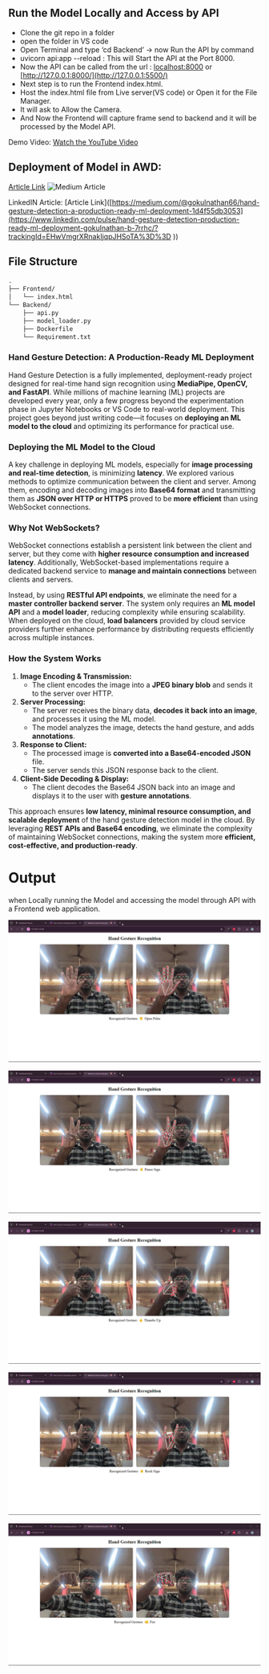 ## Run the Model Locally and Access by API

- Clone the git repo in a folder
- open the folder in VS code
- Open Terminal and type  ‘cd Backend’ → now Run the API by command
- uvicorn api:app --reload : This will Start the API at the Port 8000.
- Now the API can be called from the url : [localhost:8000](http://localhost:8000) or [http://127.0.0.1:8000/](http://127.0.0.1:5500/)
- Next step is to run the Frontend index.html.
- Host the index.html file from Live server(VS code) or Open it for the File Manager.
- It will ask to Allow the Camera.
- And Now the Frontend will capture frame send to backend and it will be processed by the Model API.

Demo Video: 
[Watch the YouTube Video](https://www.youtube.com/watch?v=RWZmBtyMh4w)


## Deployment of Model in AWD:
[Article Link](https://medium.com/@gokulnathan66/hand-gesture-detection-a-production-ready-ml-deployment-1d4f55db3053)
![Medium Article](https://miro.medium.com/v2/resize:fit:1400/format:webp/1*oyqsBlZcbZUXcItey7HS8g.png)

LinkedIN Article:
[Article Link]([https://medium.com/@gokulnathan66/hand-gesture-detection-a-production-ready-ml-deployment-1d4f55db3053](https://www.linkedin.com/pulse/hand-gesture-detection-production-ready-ml-deployment-gokulnathan-b-7rrhc/?trackingId=EHwVmgrXRnakIjqpJHSoTA%3D%3D
))


## File Structure

```docker
.
├── Frontend/
│   └── index.html
└── Backend/
    ├── api.py
    ├── model_loader.py
    ├── Dockerfile
    └── Requirement.txt
```
### **Hand Gesture Detection: A Production-Ready ML Deployment**

Hand Gesture Detection is a fully implemented, deployment-ready project designed for real-time hand sign recognition using **MediaPipe, OpenCV, and FastAPI**. While millions of machine learning (ML) projects are developed every year, only a few progress beyond the experimentation phase in Jupyter Notebooks or VS Code to real-world deployment. This project goes beyond just writing code—it focuses on **deploying an ML model to the cloud** and optimizing its performance for practical use.

### **Deploying the ML Model to the Cloud**

A key challenge in deploying ML models, especially for **image processing and real-time detection**, is minimizing **latency**. We explored various methods to optimize communication between the client and server. Among them, encoding and decoding images into **Base64 format** and transmitting them as **JSON over HTTP or HTTPS** proved to be **more efficient** than using WebSocket connections.

### **Why Not WebSockets?**

WebSocket connections establish a persistent link between the client and server, but they come with **higher resource consumption and increased latency**. Additionally, WebSocket-based implementations require a dedicated backend service to **manage and maintain connections** between clients and servers.

Instead, by using **RESTful API endpoints**, we eliminate the need for a **master controller backend server**. The system only requires an **ML model API** and a **model loader**, reducing complexity while ensuring scalability. When deployed on the cloud, **load balancers** provided by cloud service providers further enhance performance by distributing requests efficiently across multiple instances.

### **How the System Works**

1. **Image Encoding & Transmission:**
    - The client encodes the image into a **JPEG binary blob** and sends it to the server over HTTP.
2. **Server Processing:**
    - The server receives the binary data, **decodes it back into an image**, and processes it using the ML model.
    - The model analyzes the image, detects the hand gesture, and adds **annotations**.
3. **Response to Client:**
    - The processed image is **converted into a Base64-encoded JSON** file.
    - The server sends this JSON response back to the client.
4. **Client-Side Decoding & Display:**
    - The client decodes the Base64 JSON back into an image and displays it to the user with **gesture annotations**.

This approach ensures **low latency, minimal resource consumption, and scalable deployment** of the hand gesture detection model in the cloud. By leveraging **REST APIs and Base64 encoding**, we eliminate the complexity of maintaining WebSocket connections, making the system more **efficient, cost-effective, and production-ready**.

# Output

when Locally running the Model and accessing the model through API with a Frontend web application. 

![Alt text](OutputImages/vlcsnap-2025-02-03-16h09m55s825.png)

![Alt text](OutputImages/vlcsnap-2025-02-03-16h10m11s356.png)

![Alt text](OutputImages/vlcsnap-2025-02-03-16h10m20s648.png)

![Alt text](OutputImages/vlcsnap-2025-02-03-16h10m29s027.png)

![Alt text](OutputImages/vlcsnap-2025-02-03-16h10m38s639.png)


